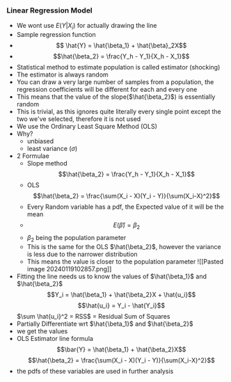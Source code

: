 
### Linear Regression Model
- We wont use $E(Y|X_i)$ for actually drawing the line
- Sample regression function 
- $$ \hat{Y} = \hat{\beta_1} + \hat{\beta}_2X$$
- $$\hat{\beta_2} = \frac{Y_h - Y_1}{X_h - X_1}$$
- Statistical method to estimate population is called estimator (shocking)
- The estimator is always random
- You can draw a very large number of samples from a population, the regression coefficients will be different for each and every one
- This means that the value of the slope($\hat{\beta_2}$) is essentially random
- This is trivial, as this ignores quite literally every single point except the two we've selected, therefore it is not used
- We use the Ordinary Least Square Method (OLS)
- Why?
	- unbiased
	- least variance ($\sigma$)
- 2 Formulae
	- Slope method $$\hat{\beta_2} = \frac{Y_h - Y_1}{X_h - X_1}$$
	- OLS $$\hat{\beta_2} = \frac{\sum(X_i - X)(Y_i - Y)}{\sum(X_i-X)^2}$$
	- Every Random variable has a pdf, the Expected value of it will be the mean
	- $$E(\hat{\beta}) = \beta_2$$
	- $\beta_2$ being the  population parameter
	- This is the same for the OLS $\hat{\beta_2}$, however the variance is less due to the narrower distribution
	- This means the value is closer to the population parameter
![[Pasted image 20240119102857.png]]
- Fitting the line needs us to know the values of $\hat{\beta_1}$ and $\hat{\beta_2}$ 
$$Y_i = \hat{\beta_1} + \hat{\beta_2}X + \hat{u_i}$$
$$\hat{u_i} = Y_i - \hat{Y_i}$$
$\sum \hat{u_i}^2 = RSS$ = Residual Sum of Squares
- Partially Differentiate wrt $\hat{\beta_1}$ and $\hat{\beta_2}$
- we get the values
- OLS Estimator line formula
$$\bar{Y} = \hat{\beta_1} + \hat{\beta_2}X$$
$$\hat{\beta_2} = \frac{\sum(X_i - X)(Y_i - Y)}{\sum(X_i-X)^2}$$
- the pdfs of these variables are used in further analysis
